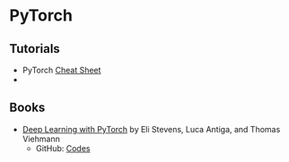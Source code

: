 # PyTorch
## Tutorials
- PyTorch <a href="https://pytorch.org/tutorials/beginner/ptcheat.html">Cheat Sheet</a>
- 
## Books
- <a href="https://pytorch.org/deep-learning-with-pytorch">Deep Learning with PyTorch</a> by Eli Stevens, Luca Antiga, and Thomas Viehmann
   - GitHub: <a href="https://github.com/deep-learning-with-pytorch/dlwpt-code">Codes</a>
